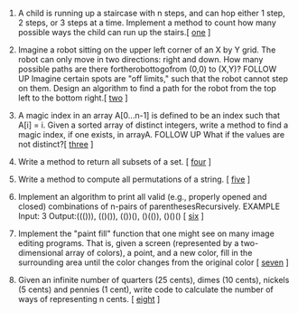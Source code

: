 1.  A child is running up a staircase with n steps, and can hop either 1 step, 2 steps, or 3 steps at a time. Implement a method to count how many possible ways the child can run up the stairs.[ [one][101] ]
2. Imagine a robot sitting on the upper left corner of an X by Y grid. The robot can only move in two directions: right and down. How many possible paths are there fortherobottogofrom (0,0) to (X,Y)?
FOLLOW UP
Imagine certain spots are "off limits," such that the robot cannot step on them. Design an algorithm to find a path for the robot from the top left to the bottom right.[ [two][102] ]
3. A magic index in an array A[0...n-1] is defined to be an index such that A[i] = i. Given a sorted array of distinct integers, write a method to find a magic index, if one exists, in arrayA.
FOLLOW UP
What if the values are not distinct?[ [three][103] ]
4. Write a method to return all subsets of a set. [ [four][104] ]
5. Write a method to compute all permutations of a string. [ [five][105] ]
6. Implement an algorithm to print all valid (e.g., properly opened and closed) combinations of n-pairs of parenthesesRecursively.
   EXAMPLE
   Input: 3
   Output:((())), (()()), (())(), ()(()), ()()() [ [six][106] ]

7. Implement the "paint fill" function that one might see on many image editing programs. That is, given a screen (represented by a two-dimensional array of colors), a point, and a new color, fill in the surrounding area until the color changes from the original color [ [seven][107] ]


8.  Given an infinite number of quarters (25 cents), dimes (10 cents), nickels (5 cents) and pennies (1 cent), write code to calculate the number of ways of representing n cents. [ [eight][108] ]
 

[101]:https://github.com/inadram/CrackingCode/tree/master/src/main/ConceptsAndAlgorithms/RecursionAndDynamicProgramming/One
[102]:https://github.com/inadram/CrackingCode/tree/master/src/main/ConceptsAndAlgorithms/RecursionAndDynamicProgramming/Two
[103]:https://github.com/inadram/CrackingCode/tree/master/src/main/ConceptsAndAlgorithms/RecursionAndDynamicProgramming/Three
[104]:https://github.com/inadram/CrackingCode/tree/master/src/main/ConceptsAndAlgorithms/RecursionAndDynamicProgramming/Four
[105]:https://github.com/inadram/CrackingCode/tree/master/src/main/ConceptsAndAlgorithms/RecursionAndDynamicProgramming/Five
[106]:https://github.com/inadram/CrackingCode/tree/master/src/main/ConceptsAndAlgorithms/RecursionAndDynamicProgramming/Six
[107]:https://github.com/inadram/CrackingCode/tree/master/src/main/ConceptsAndAlgorithms/RecursionAndDynamicProgramming/Seven
[108]:https://github.com/inadram/CrackingCode/tree/master/src/main/ConceptsAndAlgorithms/RecursionAndDynamicProgramming/Eight
